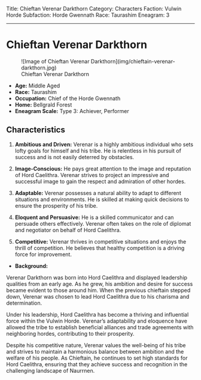 Title: Chieftan Verenar Darkthorn
Category: Characters
Faction: Vulwin Horde
Subfaction: Horde Gwennath
Race: Taurashim
Eneagram: 3

---

# Chieftan Verenar Darkthorn

<div class="wrap-right-img">
<figure class="pic-banner">
![Image of Chieftan Verenar Darkthorn](img/chieftain-verenar-darkthorn.jpg)
<figcaption>Chieftan Verenar Darkthorn</figcaption>
</figure>
</div>


-   **Age:** Middle Aged
-   **Race:** Taurashim
-   **Occupation:** Chief of the Horde Gwennath
-   **Home:** Bellgrald Forest
-   **Eneagram Scale:** Type 3: Achiever, Performer


## Characteristics

1.  **Ambitious and Driven:** Verenar is a highly ambitious individual who sets lofty goals for himself and his tribe. He is relentless in his pursuit of success and is not easily deterred by obstacles.

2.  **Image-Conscious:** He pays great attention to the image and reputation of Hord Caelithra. Verenar strives to project an impressive and successful image to gain the respect and admiration of other hordes.

3.  **Adaptable:** Verenar possesses a natural ability to adapt to different situations and environments. He is skilled at making quick decisions to ensure the prosperity of his tribe.

4.  **Eloquent and Persuasive:** He is a skilled communicator and can persuade others effectively. Verenar often takes on the role of diplomat and negotiator on behalf of Hord Caelithra.

5.  **Competitive:** Verenar thrives in competitive situations and enjoys the thrill of competition. He believes that healthy competition is a driving force for improvement.

-   **Background:** 

Verenar Darkthorn was born into Hord Caelithra and displayed leadership qualities from an early age. As he grew, his ambition and desire for success became evident to those around him. When the previous chieftain stepped down, Verenar was chosen to lead Hord Caelithra due to his charisma and determination.

Under his leadership, Hord Caelithra has become a thriving and influential force within the Vulwin Horde. Verenar&rsquo;s adaptability and eloquence have allowed the tribe to establish beneficial alliances and trade agreements with neighboring hordes, contributing to their prosperity.

Despite his competitive nature, Verenar values the well-being of his tribe and strives to maintain a harmonious balance between ambition and the welfare of his people. As Chieftain, he continues to set high standards for Hord Caelithra, ensuring that they achieve success and recognition in the challenging landscape of Naurrnen.

<br style="clear:both;" />

